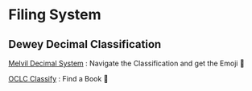 # Filing System

## Dewey Decimal Classification

[Melvil Decimal System](https://www.librarything.com/mds/0)
: Navigate the Classification and get the Emoji 🎉

[OCLC Classify](http://classify.oclc.org/classify2/)
: Find a Book 🔎